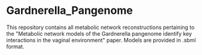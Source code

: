 # Gardnerella_Pangenome
This repository contains all metabolic network reconstructions pertaining to the "Metabolic network models of the Gardnerella pangenome identify key interactions in the vaginal environment" paper. Models are provided in .sbml format.

